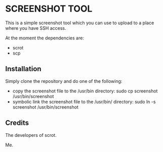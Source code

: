 SCREENSHOT TOOL
==============

This is a simple screenshot tool which you can use to upload to a place where you have SSH access.

At the moment the dependencies are:

* scrot
* scp

Installation
------------

Simply clone the repository and do one of the following:

* copy the screenshot file to the /usr/bin directory: sudo cp screenshot /usr/bin/screenshot
* symbolic link the screenshot file to the /usr/bin/ directory: sudo ln -s screenshot /usr/bin/screenshot

Credits
-------

The developers of scrot.

Me.
